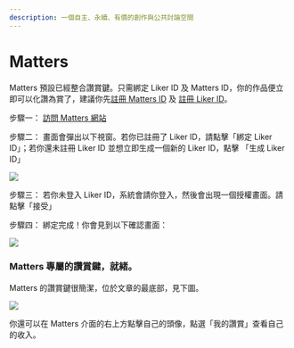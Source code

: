 ```yaml
---
description: 一個自主、永續、有價的創作與公共討論空間
---
```


# Matters

Matters 預設已經整合讚賞鍵。只需綁定 Liker ID 及 Matters ID，你的作品便立即可以化讚為賞了，建議你先[註冊 Matters ID](https://matters.news/) 及 [註冊 Liker ID](https://docs.like.co/v/zh/user-guide/liker-id/how-to-register-a-liker-id)。

步驟一： [訪問 Matters 網站](https://matters.news/)

步驟二： 畫面會彈出以下視窗。若你已註冊了 Liker ID，請點擊「綁定 Liker ID」；若你還未註冊 Liker ID 並想立即生成一個新的 Liker ID，點擊 「生成 Liker ID」

![](https://downloads.intercomcdn.com/i/o/155791214/db9e93b6c015c30f244138b9/image.png)

步驟三： 若你未登入 Liker ID，系統會請你登入，然後會出現一個授權畫面。請點擊「接受」

步驟四： 綁定完成！你會見到以下確認畫面：

![](https://downloads.intercomcdn.com/i/o/155791736/78e35390d82b3696e8d01ca6/image.png)

### Matters 專屬的讚賞鍵，就緒。 <a id="matters-"></a>

Matters 的讚賞鍵很簡潔，位於文章的最底部，見下圖。

![](https://downloads.intercomcdn.com/i/o/155792365/aac3d91b40af657a1e732cfd/image.png)

你還可以在 Matters 介面的右上方點擊自己的頭像，點選「我的讚賞」查看自己的收入。

